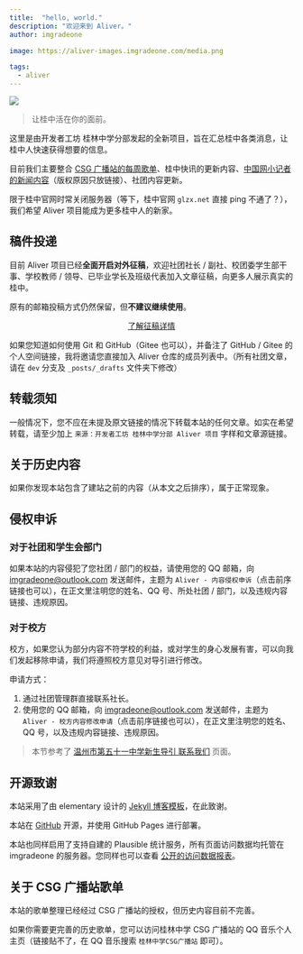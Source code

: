 ```yaml
---
title:  "hello, world."
description: "欢迎来到 Aliver。"
author: imgradeone

image: https://aliver-images.imgradeone.com/media.png

tags:
  - aliver
---
```


![](https://aliver-images.imgradeone.com/media.png)

> 让桂中活在你的面前。

这里是由开发者工坊 桂林中学分部发起的全新项目，旨在汇总桂中各类消息，让桂中人快速获得想要的信息。

目前我们主要整合 [CSG 广播站的每周歌单](https://glzx.xyz/tags/#csg-songlist)、桂中快讯的更新内容、[中国网小记者的新闻内容](https://glzx.xyz/tags/#chinacom-edu)（版权原因只放链接）、社团内容更新。

限于桂中官网时常关闭服务器（等下，桂中官网 `glzx.net` 直接 ping 不通了？），我们希望 Aliver 项目能成为更多桂中人的新家。

## 稿件投递

目前 Aliver 项目已经**全面开启对外征稿**，欢迎社团社长 / 副社、校团委学生部干事、学校教师 / 领导、已毕业学长及班级代表加入文章征稿，向更多人展示真实的桂中。

原有的邮箱投稿方式仍然保留，但**不建议继续使用**。

<!-- 您可以向 [imgradeone@outlook.com](mailto:imgradeone@outlook.com?subject=Aliver%20-%20社团合作申请) 发送邮件，主题为 `Aliver - 社团合作申请`（点击前序链接也可以），并在正文注明您的 QQ 号、管理的社团名称（或校团委学生会部门名称）和 GitHub（或 Gitee）个人主页链接（可选）。 -->

<div style="text-align: center">
  <p><a rel="nofollow noopener noreferrer" target="_blank" href="https://glzx.xyz/aliver-open-article-contribution" class="button suggested">了解征稿详情</a></p>
</div>

如果您知道如何使用 Git 和 GitHub（Gitee 也可以），并备注了 GitHub / Gitee 的个人空间链接，我将邀请您直接加入 Aliver 仓库的成员列表中。（所有社团文章，请在 `dev` 分支及 `_posts/_drafts` 文件夹下修改）

## 转载须知

一般情况下，您不应在未提及原文链接的情况下转载本站的任何文章。如实在希望转载，请至少加上 `来源：开发者工坊 桂林中学分部 Aliver 项目` 字样和文章源链接。

## 关于历史内容
如果你发现本站包含了建站之前的内容（从本文之后排序），属于正常现象。

## 侵权申诉

### 对于社团和学生会部门

如果本站的内容侵犯了您社团 / 部门的权益，请使用您的 QQ 邮箱，向 [imgradeone@outlook.com](mailto:imgradeone@outlook.com?subject=Aliver%20-%20内容侵权申诉) 发送邮件，主题为 `Aliver - 内容侵权申诉`（点击前序链接也可以），在正文里注明您的姓名、QQ 号、所处社团 / 部门，以及违规内容链接、违规原因。

### 对于校方
校方，如果您认为部分内容不符学校的利益，或对学生的身心发展有害，可以向我们发起移除申请，我们将遵照校方意见对导引进行修改。

申请方式：
1. 通过社团管理群直接联系社长。  
2. 使用您的 QQ 邮箱，向 [imgradeone@outlook.com](mailto:imgradeone@outlook.com?subject=Aliver%20-%20校方内容修改申请) 发送邮件，主题为 `Aliver - 校方内容修改申请`（点击前序链接也可以），在正文里注明您的姓名、QQ 号，以及违规内容链接、违规原因。

> 本节参考了 [温州市第五十一中学新生导引 联系我们](https://www.wz51z.wiki/联系我们.html) 页面。

## 开源致谢

本站采用了由 elementary 设计的 [Jekyll 博客模板](https://github.com/elementary/blog-template)，在此致谢。

本站在 [GitHub](https://github.com/devswork-glzx/aliver) 开源，并使用 GitHub Pages 进行部署。

本站也同样启用了支持自建的 Plausible 统计服务，所有页面访问数据均托管在 imgradeone 的服务器。您同样也可以查看 [公开的访问数据报表](https://stat.imgradeone.com/glzx.lfdevs.com)。

## 关于 CSG 广播站歌单

本站的歌单整理已经经过 CSG 广播站的授权，但历史内容目前不完善。

如果你需要更完善的历史歌单，您可以访问桂林中学 CSG 广播站的 QQ 音乐个人主页（链接贴不了，在 QQ 音乐搜索 `桂林中学CSG广播站` 即可）。
